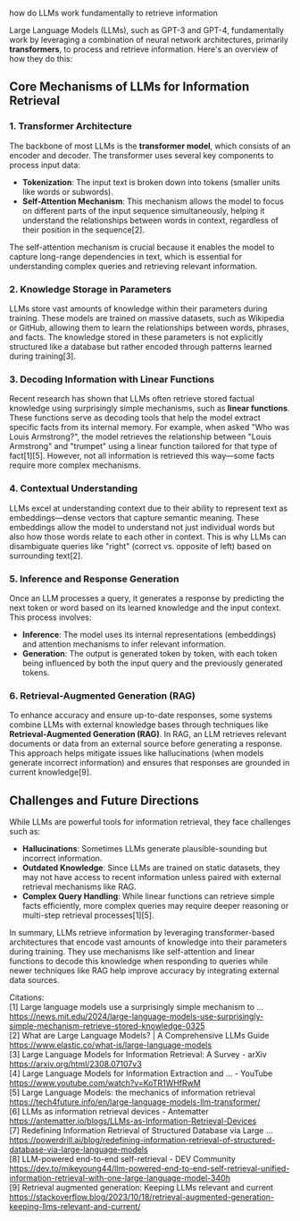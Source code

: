 how do LLMs work fundamentally to retrieve information

Large Language Models (LLMs), such as GPT-3 and GPT-4, fundamentally work by leveraging a combination of neural network architectures, primarily **transformers**, to process and retrieve information. Here's an overview of how they do this:

## Core Mechanisms of LLMs for Information Retrieval

### 1. Transformer Architecture

The backbone of most LLMs is the **transformer model**, which consists of an encoder and decoder. The transformer uses several key components to process input data:

- **Tokenization**: The input text is broken down into tokens (smaller units like words or subwords).
- **Self-Attention Mechanism**: This mechanism allows the model to focus on different parts of the input sequence simultaneously, helping it understand the relationships between words in context, regardless of their position in the sequence\[2].

The self-attention mechanism is crucial because it enables the model to capture long-range dependencies in text, which is essential for understanding complex queries and retrieving relevant information.

### 2. Knowledge Storage in Parameters

LLMs store vast amounts of knowledge within their parameters during training. These models are trained on massive datasets, such as Wikipedia or GitHub, allowing them to learn the relationships between words, phrases, and facts. The knowledge stored in these parameters is not explicitly structured like a database but rather encoded through patterns learned during training\[3].

### 3. Decoding Information with Linear Functions

Recent research has shown that LLMs often retrieve stored factual knowledge using surprisingly simple mechanisms, such as **linear functions**. These functions serve as decoding tools that help the model extract specific facts from its internal memory. For example, when asked "Who was Louis Armstrong?", the model retrieves the relationship between "Louis Armstrong" and "trumpet" using a linear function tailored for that type of fact\[1]\[5]. However, not all information is retrieved this way—some facts require more complex mechanisms.

### 4. Contextual Understanding

LLMs excel at understanding context due to their ability to represent text as embeddings—dense vectors that capture semantic meaning. These embeddings allow the model to understand not just individual words but also how those words relate to each other in context. This is why LLMs can disambiguate queries like "right" (correct vs. opposite of left) based on surrounding text\[2].

### 5. Inference and Response Generation

Once an LLM processes a query, it generates a response by predicting the next token or word based on its learned knowledge and the input context. This process involves:

- **Inference**: The model uses its internal representations (embeddings) and attention mechanisms to infer relevant information.
- **Generation**: The output is generated token by token, with each token being influenced by both the input query and the previously generated tokens.

### 6. Retrieval-Augmented Generation (RAG)

To enhance accuracy and ensure up-to-date responses, some systems combine LLMs with external knowledge bases through techniques like **Retrieval-Augmented Generation (RAG)**. In RAG, an LLM retrieves relevant documents or data from an external source before generating a response. This approach helps mitigate issues like hallucinations (when models generate incorrect information) and ensures that responses are grounded in current knowledge\[9].

## Challenges and Future Directions

While LLMs are powerful tools for information retrieval, they face challenges such as:

- **Hallucinations**: Sometimes LLMs generate plausible-sounding but incorrect information.
- **Outdated Knowledge**: Since LLMs are trained on static datasets, they may not have access to recent information unless paired with external retrieval mechanisms like RAG.
- **Complex Query Handling**: While linear functions can retrieve simple facts efficiently, more complex queries may require deeper reasoning or multi-step retrieval processes\[1]\[5].

In summary, LLMs retrieve information by leveraging transformer-based architectures that encode vast amounts of knowledge into their parameters during training. They use mechanisms like self-attention and linear functions to decode this knowledge when responding to queries while newer techniques like RAG help improve accuracy by integrating external data sources.

Citations:\
\[1] Large language models use a surprisingly simple mechanism to ... <https://news.mit.edu/2024/large-language-models-use-surprisingly-simple-mechanism-retrieve-stored-knowledge-0325>\
\[2] What are Large Language Models? | A Comprehensive LLMs Guide <https://www.elastic.co/what-is/large-language-models>\
\[3] Large Language Models for Information Retrieval: A Survey - arXiv <https://arxiv.org/html/2308.07107v3>\
\[4] Large Language Models for Information Extraction and ... - YouTube <https://www.youtube.com/watch?v=KoTR1WHfRwM>\
\[5] Large Language Models: the mechanics of information retrieval <https://tech4future.info/en/large-language-models-llm-transformer/>\
\[6] LLMs as information retrieval devices - Antematter <https://antematter.io/blogs/LLMs-as-Information-Retrieval-Devices>\
\[7] Redefining Information Retrieval of Structured Database via Large ... <https://powerdrill.ai/blog/redefining-information-retrieval-of-structured-database-via-large-language-models>\
\[8] LLM-powered end-to-end self-retrieval - DEV Community <https://dev.to/mikeyoung44/llm-powered-end-to-end-self-retrieval-unified-information-retrieval-with-one-large-language-model-340h>\
\[9] Retrieval augmented generation: Keeping LLMs relevant and current <https://stackoverflow.blog/2023/10/18/retrieval-augmented-generation-keeping-llms-relevant-and-current/>
